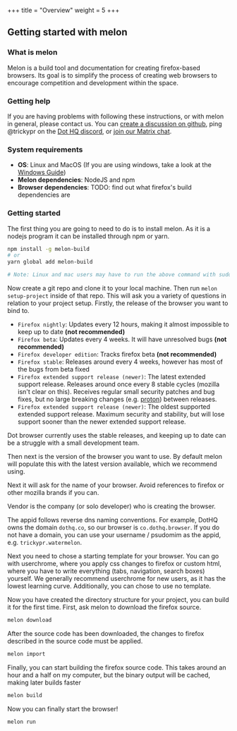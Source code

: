 +++
title = "Overview"
weight = 5
+++

## Getting started with melon

### What is melon

Melon is a build tool and documentation for creating firefox-based browsers. Its goal is to simplify the process of creating web browsers to encourage competition and development within the space.

### Getting help

If you are having problems with following these instructions, or with melon in general, please contact us. You can [create a discussion on github](https://github.com/dothq/melon/discussions/new), ping @trickypr on the [Dot HQ discord](https://dothq.link/dsc), or [join our Matrix chat](https://dothq.link/matrix).

### System requirements

- **OS**: Linux and MacOS (If you are using windows, take a look at the [Windows Guide](../windows/))
- **Melon dependencies**: NodeJS and npm
- **Browser dependencies**: TODO: find out what firefox's build dependencies are

### Getting started

The first thing you are going to need to do is to install melon. As it is a nodejs program it can be installed through npm or yarn.

```sh
npm install -g melon-build
# or
yarn global add melon-build

# Note: Linux and mac users may have to run the above command with sudo
```

Now create a git repo and clone it to your local machine. Then run `melon setup-project` inside of that repo. This will ask you a variety of questions in relation to your project setup. Firstly, the release of the browser you want to bind to.

- `Firefox nightly`: Updates every 12 hours, making it almost impossible to keep up to date **(not recommended)**
- `Firefox beta`: Updates every 4 weeks. It will have unresolved bugs **(not recommended)**
- `Firefox developer edition`: Tracks firefox beta **(not recommended)**
- `Firefox stable`: Releases around every 4 weeks, however has most of the bugs from beta fixed
- `Firefox extended support release (newer)`: The latest extended support release. Releases around once every 8 stable cycles (mozilla isn't clear on this). Receives regular small security patches and bug fixes, but no large breaking changes (e.g. [proton](https://www.omgubuntu.co.uk/2021/02/try-firefox-proton-redesign-ubuntu)) between releases.
- `Firefox extended support release (newer)`: The oldest supported extended support release. Maximum security and stability, but will lose support sooner than the newer extended support release.

Dot browser currently uses the stable releases, and keeping up to date can be a struggle with a small development team.

Then next is the version of the browser you want to use. By default melon will populate this with the latest version available, which we recommend using.

Next it will ask for the name of your browser. Avoid references to firefox or other mozilla brands if you can.

Vendor is the company (or solo developer) who is creating the browser.

The appid follows reverse dns naming conventions. For example, DotHQ owns the domain `dothq.co`, so our browser is `co.dothq.browser`. If you do not have a domain, you can use your username / psudomim as the appid, e.g. `trickypr.watermelon`.

Next you need to chose a starting template for your browser. You can go with userchrome, where you apply css changes to firefox or custom html, where you have to write everything (tabs, navigation, search boxes) yourself. We generally recommend userchrome for new users, as it has the lowest learning curve. Additionally, you can chose to use no template.

Now you have created the directory structure for your project, you can build it for the first time. First, ask melon to download the firefox source.

```sh
melon download
```

After the source code has been downloaded, the changes to firefox described in the source code must be applied.

```sh
melon import
```

Finally, you can start building the firefox source code. This takes around an hour and a half on my computer, but the binary output will be cached, making later builds faster

```sh
melon build
```

Now you can finally start the browser!

```sh
melon run
```
